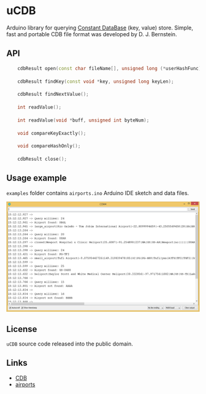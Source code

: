 # uCDB

Arduino library for querying [Constant DataBase](https://en.wikipedia.org/wiki/Cdb_(software)) (key, value) store.
Simple, fast and portable CDB file format was developed by D. J. Bernstein.

## API

```C++
    cdbResult open(const char fileName[], unsigned long (*userHashFunc)(const void *key, unsigned long keyLen) = DJBHash);

    cdbResult findKey(const void *key, unsigned long keyLen);

    cdbResult findNextValue();

    int readValue();

    int readValue(void *buff, unsigned int byteNum);

    void compareKeyExactly();

    void compareHashOnly();

    cdbResult close();
```    

## Usage example

`examples` folder contains `airports.ino` Arduino IDE sketch and data files.

<img src="https://github.com/JulStrat/uCDB/blob/master/examples/airports/airports.png">

## License

`uCDB` source code released into the public domain.

## Links

- [CDB](https://cr.yp.to/cdb.html)
- [airports](https://ourairports.com/data/)
